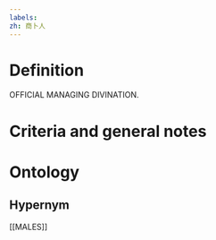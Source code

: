 ```yaml
---
labels: 
zh: 商卜人
---
```


# Definition
OFFICIAL MANAGING DIVINATION.
# Criteria and general notes
# Ontology

## Hypernym
[[MALES]]